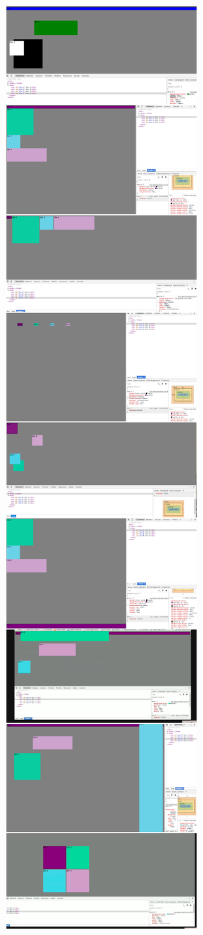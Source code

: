 ![Change Colors](../../week-2/imgs/screenshot1.png)
![Column Change](../../week-2/imgs/screenshot2.png)
![Row Change](../../week-2/imgs/screenshot3.png)
![Make Equidistant](../../week-2/imgs/screenshot4.png)
![Make Squares](../../week-2/imgs/screenshot5.png)
![Change Footer](../../week-2/imgs/screenshot6.png)
![Move Header](../../week-2/imgs/screenshot7.png)
![Make Sidebar](../../week-2/imgs/screenshot8.png)
![Get Creative](../../week-2/imgs/screenshot9.png)



<!--
How can you use Chrome's DevTools inspector to help you format or position elements? 
We can open the DevTools inspector on a Mac from the main application manu bar select View than Developer than Developer Tools once there we select the Element tab that is the structure of the we page, there we can add or change the  positions of any elements of that page.It is fast way of showing us how the page will look like , once we love how it was styled we save the changes.
How can you resize elements on the DOM using CSS?
I think add a height and width properties or if they had it already change the number of it instead height:5em; make them height:8em; same for the width ,
What are the differences between absolute, fixed, static, and relative positioning? Which did you find easiest to use? Which was most difficult?
Absolute -positions to the top-left of its nearest parent,
Fixed -positions kinda sticks to the browser window , it doesn't scroll together with the document .
Static- positions the way the element will appear in its normal flow , it will pretty much not make any diference if you add a static position or not ...please corect me if i am wrong that is how i got it.
Relative-positions relative to the page margins of the document,(i also need and additional explanation on tis one).
The easiest to use was the fixed and the most difficult is the relative i definitely  need to do some more research on this.
What are the differences between margin, border, and padding?
Padding is the space thats inside the element between the content and the border and goes around all four sides of the content, Border is the space between the padding and the margin same as padding goes around all four sides of the content, Margin is the space between the border and the next content, that space outside the border  is called margin.
What was your impression of this challenge overall? (love, hate, and why?)
It is not easy for sure , but i would love to have more time to play with it, so much more to learn , and i love it because you can do so many things, it is just amazing.

-->
